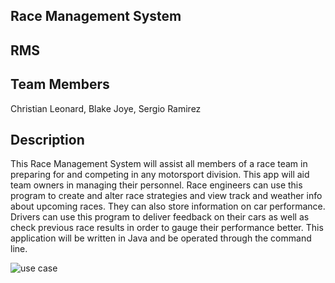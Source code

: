 ## Race Management System

## RMS

## Team Members
Christian Leonard,
Blake Joye,
Sergio Ramirez

## Description
This Race Management System will assist all members of a race team in preparing for and competing in any motorsport division. This app will aid team owners in managing their personnel. Race engineers can use this program to create and alter race strategies and view track and weather info about upcoming races. They can also store information on car performance. Drivers can use this program to deliver feedback on their cars as well as check previous race results in order to gauge their performance better. This application will be written in Java and be operated through the command line.

![use case](https://github.com/s-ramirezes/RaceManagementSystem/assets/122410447/763e72f4-41a4-40b7-a72c-ae5f49a6e55d)
